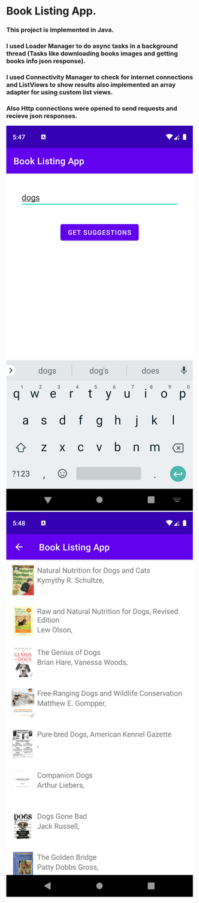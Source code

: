 # Book Listing App.
### This project is implemented in Java.
### I used Loader Manager to do async tasks in a background thread (Tasks like downloading books images and getting books info json response).
### I used Connectivity Manager to check for internet connections and ListViews to show results also implemented an array adapter for using custom list views.
### Also Http connections were opened to send requests and recieve json responses.


![alt text](https://github.com/OmarKhaledm21/Book-Listing-App-Android-Native-Java-/blob/master/SS/Screenshot_20220323_054747.png)
![alt text](https://github.com/OmarKhaledm21/Book-Listing-App-Android-Native-Java-/blob/master/SS/Screenshot_20220323_054816.png)

